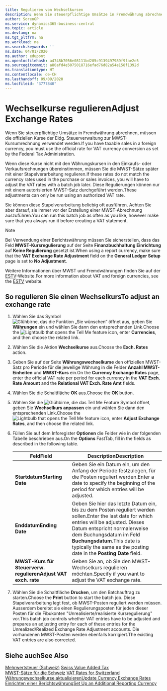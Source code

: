 ```yaml
---
title: Regulieren von Wechselkursen
description: Wenn Sie steuerpflichtige Umsätze in Fremdwährung abrechnen, müssen die offiziellen Kurse der Eidg. Steuerverwaltung zur MWST-Kursumrechnung verwendet werden.
author: SorenGP
ms.service: dynamics365-business-central
ms.topic: article
ms.devlang: na
ms.tgt_pltfrm: na
ms.workload: na
ms.search.keywords: ''
ms.date: 04/01/2020
ms.author: edupont
ms.openlocfilehash: a4748b7056e08111bd205c9139497989f9fae2e5
ms.sourcegitcommit: a80afd4e5075018716efad76d82a54e158f1392d
ms.translationtype: HT
ms.contentlocale: de-CH
ms.lasthandoff: 09/09/2020
ms.locfileid: "3777840"
---
```

# <a name="adjust-exchange-rates"></a><span data-ttu-id="5f40f-103">Wechselkurse regulieren</span><span class="sxs-lookup"><span data-stu-id="5f40f-103">Adjust Exchange Rates</span></span>
<span data-ttu-id="5f40f-104">Wenn Sie steuerpflichtige Umsätze in Fremdwährung abrechnen, müssen die offiziellen Kurse der Eidg. Steuerverwaltung zur MWST-Kursumrechnung verwendet werden.</span><span class="sxs-lookup"><span data-stu-id="5f40f-104">If you have taxable sales in a foreign currency, you must use the official rate for VAT currency conversion as set by the Federal Tax Administration.</span></span>  

<span data-ttu-id="5f40f-105">Wenn diese Kurse nicht mit den Währungskursen in den Einkaufs- oder Verkaufsrechnungen übereinstimmen, müssen Sie die MWST-Sätze später mit einer Stapelverarbeitung regulieren.</span><span class="sxs-lookup"><span data-stu-id="5f40f-105">If these rates do not match the currency rates used in the purchase or sales invoices, you will have to adjust the VAT rates with a batch job later.</span></span> <span data-ttu-id="5f40f-106">Diese Regulierungen können nur mit einem autorisierten MWST-Satz durchgeführt werden.</span><span class="sxs-lookup"><span data-stu-id="5f40f-106">These adjustments can only be run using an authorized VAT rate.</span></span>  

<span data-ttu-id="5f40f-107">Sie können diese Stapelverarbeitung beliebig oft ausführen. Achten Sie aber darauf, sie immer vor der Erstellung einer MWST-Abrechnung auszuführen.</span><span class="sxs-lookup"><span data-stu-id="5f40f-107">You can run this batch job as often as you like, however make sure that you always run it before creating a VAT statement.</span></span>  

> [!NOTE]  
>  <span data-ttu-id="5f40f-108">Bei Verwendung einer Berichtswährung müssen Sie sicherstellen, dass das Feld **MWST-Kursregulierung** auf der Seite **Finanzbuchhaltung Einrichtung** auf **Keine Regulierung** gesetzt ist.</span><span class="sxs-lookup"><span data-stu-id="5f40f-108">When using a report currency, make sure that the **VAT Exchange Rate Adjustment** field on the **General Ledger Setup** page is set to **No Adjustment**.</span></span>  

<span data-ttu-id="5f40f-109">Weitere Informationen über MWST und Fremdwährungen finden Sie auf der [ESTV](https://go.microsoft.com/fwlink/?LinkId=285999)-Website.</span><span class="sxs-lookup"><span data-stu-id="5f40f-109">For more information about VAT and foreign currencies, see the [ESTV](https://go.microsoft.com/fwlink/?LinkId=285999) website.</span></span>  

## <a name="to-adjust-an-exchange-rate"></a><span data-ttu-id="5f40f-110">So regulieren Sie einen Wechselkurs</span><span class="sxs-lookup"><span data-stu-id="5f40f-110">To adjust an exchange rate</span></span>  

1.  <span data-ttu-id="5f40f-111">Wählen Sie das Symbol ![Glühbirne, das die Funktion „Sie wünschen“ öffnet](../../media/ui-search/search_small.png "Tell me-Funktion") aus, geben Sie **Währungen** ein und wählen Sie dann den entsprechenden Link.</span><span class="sxs-lookup"><span data-stu-id="5f40f-111">Choose the ![Lightbulb that opens the Tell Me feature](../../media/ui-search/search_small.png "Tell me what you want to do") icon, enter **Currencies**, and then choose the related link.</span></span>  
2.  <span data-ttu-id="5f40f-112">Wählen Sie die Aktion **Wechselkurse** aus.</span><span class="sxs-lookup"><span data-stu-id="5f40f-112">Choose the **Exch. Rates** action.</span></span>  
3.  <span data-ttu-id="5f40f-113">Geben Sie auf der Seite **Währungswechselkurse** den offiziellen MWST-Satz pro Periode für die jeweilige Währung in die Felder **Anzahl MWST-Einheiten** und **MWST-Kurs** ein.</span><span class="sxs-lookup"><span data-stu-id="5f40f-113">On the **Currency Exchange Rates** page, enter the official VAT rate per period for each currency in the **VAT Exch. Rate Amount** and the **Relational VAT Exch. Rate Amt** fields.</span></span>  
4.  <span data-ttu-id="5f40f-114">Wählen Sie die Schaltfläche **OK** aus.</span><span class="sxs-lookup"><span data-stu-id="5f40f-114">Choose the **OK** button.</span></span>  
5.  <span data-ttu-id="5f40f-115">Wählen Sie die ![Glühbirne, die das Tell Me Feature](../../media/ui-search/search_small.png "Tell me-Funktion") Symbol öffnet, geben Sie **Wechselkurs anpassen** ein und wählen Sie dann den entsprechenden Link.</span><span class="sxs-lookup"><span data-stu-id="5f40f-115">Choose the ![Lightbulb that opens the Tell Me feature](../../media/ui-search/search_small.png "Tell me what you want to do") icon, enter **Adjust Exchange Rates**, and then choose the related link.</span></span>  
6.  <span data-ttu-id="5f40f-116">Füllen Sie auf dem Inforegister **Optionen** die Felder wie in der folgenden Tabelle beschrieben aus.</span><span class="sxs-lookup"><span data-stu-id="5f40f-116">On the **Options** FastTab, fill in the fields as described in the following table.</span></span>   

    |<span data-ttu-id="5f40f-117">Feld</span><span class="sxs-lookup"><span data-stu-id="5f40f-117">Field</span></span>|<span data-ttu-id="5f40f-118">Description</span><span class="sxs-lookup"><span data-stu-id="5f40f-118">Description</span></span>|  
    |---------------------------------|---------------------------------------|  
    |<span data-ttu-id="5f40f-119">**Startdatum**</span><span class="sxs-lookup"><span data-stu-id="5f40f-119">**Starting Date**</span></span>|<span data-ttu-id="5f40f-120">Geben Sie ein Datum ein, um den Anfang der Periode festzulegen, für die Posten reguliert werden.</span><span class="sxs-lookup"><span data-stu-id="5f40f-120">Enter a date to specify the beginning of the period for which entries will be adjusted.</span></span>|  
    |<span data-ttu-id="5f40f-121">**Enddatum**</span><span class="sxs-lookup"><span data-stu-id="5f40f-121">**Ending Date**</span></span>|<span data-ttu-id="5f40f-122">Geben Sie hier das letzte Datum ein, bis zu dem Posten reguliert werden sollen.</span><span class="sxs-lookup"><span data-stu-id="5f40f-122">Enter the last date for which entries will be adjusted.</span></span> <span data-ttu-id="5f40f-123">Dieses Datum entspricht normalerweise dem Buchungsdatum im Feld **Buchungsdatum**.</span><span class="sxs-lookup"><span data-stu-id="5f40f-123">This date is typically the same as the posting date in the **Posting Date** field.</span></span>|  
    |<span data-ttu-id="5f40f-124">**MWST-Kurs für Steuerverw. regulieren**</span><span class="sxs-lookup"><span data-stu-id="5f40f-124">**Adjust VAT exch. rate**</span></span>|<span data-ttu-id="5f40f-125">Geben Sie an, ob Sie den MWST-Wechselkurs regulieren möchten.</span><span class="sxs-lookup"><span data-stu-id="5f40f-125">Specify if you want to adjust the VAT exchange rate.</span></span>|  

7.  <span data-ttu-id="5f40f-126">Wählen Sie die Schaltfläche **Drucken**, um den Batchauftrag zu starten.</span><span class="sxs-lookup"><span data-stu-id="5f40f-126">Choose the **Print** button to start the batch job.</span></span> <span data-ttu-id="5f40f-127">Diese Stapelverarbeitung legt fest, ob MWST-Posten reguliert werden müssen. Ausserdem bereitet sie einen Regulierungsposten für jeden dieser Posten für die Fibukonten "Unrealisierte/realisierte Kursregulierung" vor.</span><span class="sxs-lookup"><span data-stu-id="5f40f-127">This batch job controls whether VAT entries have to be adjusted and prepares an adjusting entry for each of these entries for the Unrealized/Realized Exchange Rate Adjustment accounts.</span></span> <span data-ttu-id="5f40f-128">Die vorhandenen MWST-Posten werden ebenfalls korrigiert.</span><span class="sxs-lookup"><span data-stu-id="5f40f-128">The existing VAT entries are also corrected.</span></span>  

## <a name="see-also"></a><span data-ttu-id="5f40f-129">Siehe auch</span><span class="sxs-lookup"><span data-stu-id="5f40f-129">See Also</span></span>  
 <span data-ttu-id="5f40f-130">[Mehrwertsteuer (Schweiz)](swiss-value-added-tax.md) </span><span class="sxs-lookup"><span data-stu-id="5f40f-130">[Swiss Value Added Tax](swiss-value-added-tax.md) </span></span>  
 <span data-ttu-id="5f40f-131">[MWST-Sätze für die Schweiz](vat-rates-for-switzerland.md) </span><span class="sxs-lookup"><span data-stu-id="5f40f-131">[VAT Rates for Switzerland](vat-rates-for-switzerland.md) </span></span>  
[<span data-ttu-id="5f40f-132">Währungswechselkurse aktualisieren</span><span class="sxs-lookup"><span data-stu-id="5f40f-132">Update Currency Exchange Rates</span></span>](../../finance-how-update-currencies.md)  
[<span data-ttu-id="5f40f-133">Einrichten einer Berichtswährung</span><span class="sxs-lookup"><span data-stu-id="5f40f-133">Set Up an Additional Reporting Currency</span></span>](../../finance-how-setup-additional-currencies.md)
